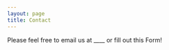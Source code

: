 ```yaml
---
layout: page
title: Contact
---
```


<!--See here for how to do this
https://github.com/toperkin/staticFormEmails/blob/master/README.md-->

Please feel free to email us at ____ or fill out this Form!

<!--<iframe src="https://docs.google.com/forms/d/e/1FAIpQLScmG7dVUikzY_GQ_P2WTQY4h4mSlz0TrySXaoxo2BcWOxQBWg/viewform?embedded=true" width="640" height="677" frameborder="0" marginheight="0" marginwidth="0">Loading…</iframe>-->
